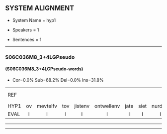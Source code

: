 
## SYSTEM ALIGNMENT

- System Name = hyp1

- Speakers = 1

- Sentences = 1

---

### S06C036M8_3+4LGPseudo

#### (S06C036M8_3+4LGPseudo-words)

- Cor=0.0%	Sub=68.2%	Del=0.0%	Ins=31.8%

|  |  |  |  |  |  |  |  |  |  |  |  |  |  |  |  |  |  |  |  |  |  |  |  |  |  |  |  |  |  |  |  |  |  |  |  |  |  |  |  |  |  |  |  |  |  |  |  |  |  |  |  |  |  |  |  |  |  |  |  |  |  |  |  |  |  |  |
|:--- |:---:|:---:|:---:|:---:|:---:|:---:|:---:|:---:|:---:|:---:|:---:|:---:|:---:|:---:|:---:|:---:|:---:|:---:|:---:|:---:|:---:|:---:|:---:|:---:|:---:|:---:|:---:|:---:|:---:|:---:|:---:|:---:|:---:|:---:|:---:|:---:|:---:|:---:|:---:|:---:|:---:|:---:|:---:|:---:|:---:|:---:|:---:|:---:|:---:|:---:|:---:|:---:|:---:|:---:|:---:|:---:|:---:|:---:|:---:|:---:|:---:|:---:|:---:|:---:|:---:|:---:|
| REF |  |  |  |  |  |  |  |  |  |  |  |  |  |  |  |  |  |  |  |  |  | ometuif | toejietsen | oonwijlen | jattesiet | * | nurudien | stoenydaas | deuveltek | juitonie | gevijdel | sidowaan | spekkeraai | wachteniek | verpierik | * | nappegreeuw | mantaroen | schielendaspen | crobeklunker | kabbestepen | verwarig*(verwarring) | ooiebiekje | fandelig | jalekrewen | smoralij | zeekvlachine | kanaroe | toineetlijgen | meitsegrok | * | kantelogsten | ondermind | choporatie | zennebral | * | * | ijraspangen | blottenduuf | girdofhaalder | tobbermoeit | poentalschouden | havedil | verbrakkertje | gerauwejaak | hapeneren |
| HYP1 | ov | mevtelfv | tov | jistenv | ontwellenv | jate | siet | nurdien | tony | das | deuuveld | dik | jistoni | juv | vetdelv | sidoan | spuckeraiv | wachteneik | vorpira | vorperik | nappelgrijl | manteroen | schelen | dospen | krboklun | kur | kabes | teppen | verwarring | oenbikje | van | de | lisch | jelk | reeuwen | smorayle | zeik | vlagina | canaro | tonnelelgen | met | rok | gok | kante | luhsten | onder | mind | sho | purati | sint | cenubra | eer | spaggen | plottendief | gito | halder | tobbermoit | buntal | schader | have | di | vorbakker | tja | gerajaq | ga | benern |
| EVAL | I | I | I | I | I | I | I | I | I | I | I | I | I | I | I | I | I | I | I | I | I | S | S | S | S | S | S | S | S | S | S | S | S | S | S | S | S | S | S | S | S | S | S | S | S | S | S | S | S | S | S | S | S | S | S | S | S | S | S | S | S | S | S | S | S | S |
---

---
